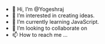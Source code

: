 - 👋 Hi, I’m @Yogeshraj
- 👀 I’m interested in creating ideas. 
- 🌱 I’m currently learning JavaScript. 
- 💞️ I’m looking to collaborate on 
- 📫 How to reach me ...

<!---
Yogeshgraj/Yogeshgraj is a ✨ special ✨ repository because its `README.md` (this file) appears on your GitHub profile.
You can click the Preview link to take a look at your changes.
--->
